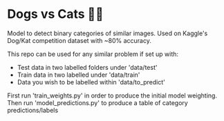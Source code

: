 # Dogs vs Cats 🐶🐱

Model to detect binary categories of similar images. Used on Kaggle's Dog/Kat competition dataset with ~80% accuracy.

This repo can be used for any similar problem if set up with:

- Test data in two labelled folders under 'data/test'
- Train data in two labelled under 'data/train'
- Data you wish to be labelled within 'data/to_predict'

First run 'train_weights.py' in order to produce the initial model weighting.
Then run 'model_predictions.py' to produce a table of category predictions/labels

